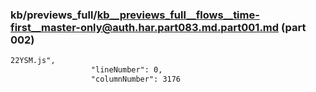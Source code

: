 ### kb/previews_full/kb__previews_full__flows__time-first__master-only@auth.har.part083.md.part001.md (part 002)

```md
22YSM.js",
                  "lineNumber": 0,
                  "columnNumber": 3176
     
```

```
